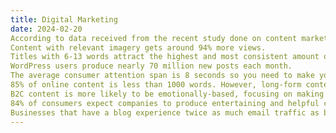 ```yaml
---
title: Digital Marketing
date: 2024-02-20 
According to data received from the recent study done on content marketing, The top three organic content distribution channels that B2B marketers use are social media (89%), email (87%) and their blog/website (86%). 
Content with relevant imagery gets around 94% more views.
Titles with 6-13 words attract the highest and most consistent amount of traffic (this blog has 7, maybe that’s why you’re here!?). 
WordPress users produce nearly 70 million new posts each month.
The average consumer attention span is 8 seconds so you need to make your content count!
85% of online content is less than 1000 words. However, long-form content (more than 1000 words) receives more shares and links. 
B2C content is more likely to be emotionally-based, focusing on making the customer feel good about a purchase.
84% of consumers expect companies to produce entertaining and helpful content experiences.
Businesses that have a blog experience twice as much email traffic as businesses that don’t.
---
```

